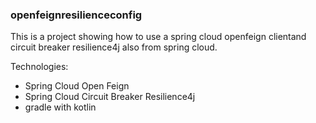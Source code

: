### openfeignresilienceconfig

This is a project showing how to use a spring cloud openfeign clientand circuit breaker resilience4j also from spring cloud.

Technologies:
- Spring Cloud Open Feign
- Spring Cloud Circuit Breaker Resilience4j
- gradle with kotlin
